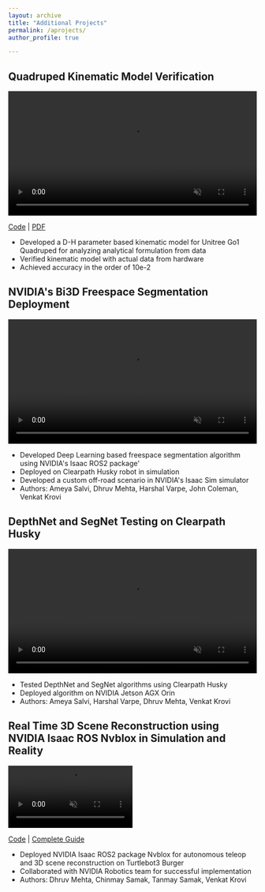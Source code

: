 ```yaml
---
layout: archive
title: "Additional Projects"
permalink: /aprojects/
author_profile: true

---
```


<div class="project-container">

  <div class="video-container">
    <h2>Quadruped Kinematic Model Verification</h2>
    <video width="100%" controls autoplay loop muted>
      <source src="/files/QuadrupedKinematics.mp4" type="video/mp4">
      Your browser does not support the video tag.
    </video>
    <p>
      <a href="https://github.com/dhruvkm2402/Quadruped_Locomotion_Kinematic_ModelVerification-" target="_blank">Code</a> |
      <a href="/files/KinematicModelVerification.pdf" target="_blank">PDF</a>
    </p>
  </div>

  <div class="content-container">
    <ul>
      <li>Developed a D-H parameter based kinematic model for Unitree Go1 Quadruped for analyzing analytical formulation from data</li>
      <li>Verified kinematic model with actual data from hardware</li>
      <li>Achieved accuracy in the order of 10e-2</li>
    </ul>
  </div>

  <div class="video-container">
    <h2>NVIDIA's Bi3D Freespace Segmentation Deployment</h2>
    <video width="100%" controls autoplay loop muted>
      <source src="/files/HuskyAutonomy.mp4" type="video/mp4">
      Your browser does not support the video tag.
    </video>
  </div>

  <div class="content-container">
    <ul>
      <li>Developed Deep Learning based freespace segmentation algorithm using NVIDIA's Isaac ROS2 package'</li>
      <li>Deployed on Clearpath Husky robot in simulation</li>
      <li>Developed a custom off-road scenario in NVIDIA's Isaac Sim simulator</li>
      <li>Authors: Ameya Salvi, Dhruv Mehta, Harshal Varpe, John Coleman, Venkat Krovi</li>
    </ul>
  </div>

  <div class="video-container">
    <h2>DepthNet and SegNet Testing on Clearpath Husky</h2>
    <video width="100%" controls autoplay loop muted>
      <source src="/files/huskyreal.mp4" type="video/mp4">
      Your browser does not support the video tag.
    </video>
  </div>

  <div class="content-container">
    <ul>
      <li>Tested DepthNet and SegNet algorithms using Clearpath Husky</li>
      <li>Deployed algorithm on NVIDIA Jetson AGX Orin</li>
      <li>Authors: Ameya Salvi, Harshal Varpe, Dhruv Mehta, Venkat Krovi</li>
    </ul>
  </div>

 <div class="video-container">
  <h2>Real Time 3D Scene Reconstruction using NVIDIA Isaac ROS Nvblox in Simulation and Reality</h2>
  <video width="50%" controls autoplay loop muted>
    <source src="/files/3dscene.mp4" type="video/mp4">
    Your browser does not support the video tag.
  </video>
  <p>
    <a href="https://github.com/dhruvkm2402/NVIDIA-Isaac-ROS-Nvblox" target="_blank">Code</a> |
    <a href="https://medium.com/@dhruvm_64603/real-time-3d-scene-reconstruction-using-nvidia-isaac-ros-nvblox-in-simulation-and-reality-4386595339c3" target="_blank">Complete Guide</a>
  </p>
</div>

<div class="content-container">
  <ul>
    <li>Deployed NVIDIA Isaac ROS2 package Nvblox for autonomous teleop and 3D scene reconstruction on Turtlebot3 Burger</li>
    <li>Collaborated with NVIDIA Robotics team for successful implementation</li>
    <li>Authors: Dhruv Mehta, Chinmay Samak, Tanmay Samak, Venkat Krovi</li>
  </ul>
</div>

